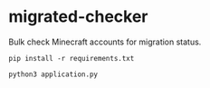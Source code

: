 # migrated-checker
Bulk check Minecraft accounts for migration status.

`pip install -r requirements.txt`

`python3 application.py`
